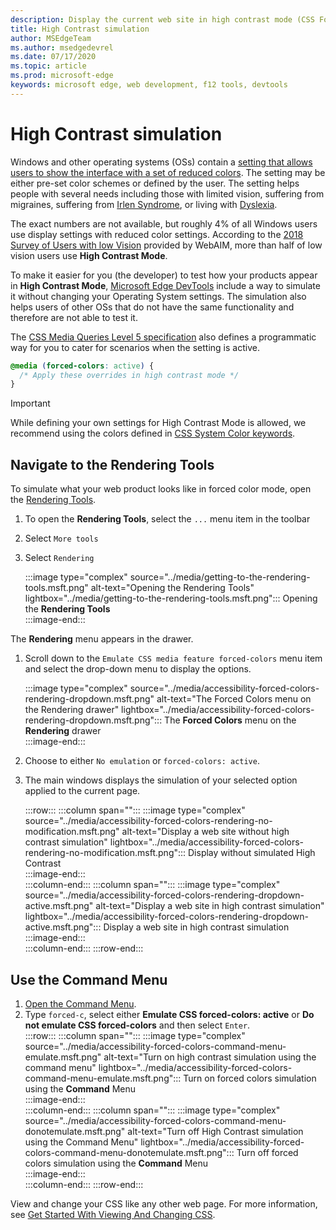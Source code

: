 ```yaml
---
description: Display the current web site in high contrast mode (CSS Forced Color)
title: High Contrast simulation
author: MSEdgeTeam
ms.author: msedgedevrel
ms.date: 07/17/2020
ms.topic: article
ms.prod: microsoft-edge
keywords: microsoft edge, web development, f12 tools, devtools
---
```


# High Contrast simulation  

Windows and other operating systems \(OSs\) contain a [setting that allows users to show the interface with a set of reduced colors][WindowsHighContrastMode].  The setting may be either pre-set color schemes or defined by the user.  The setting helps people with several needs including those with limited vision, suffering from migraines, suffering from [Irlen Syndrome][WikiIrlenSyndrome], or living with [Dyslexia][WikiDyslexia].  

The exact numbers are not available, but roughly 4% of all Windows users use display settings with reduced color settings.  According to the [2018 Survey of Users with low Vision][WebaimProjectsLowvisionsurvey2Contrastmode] provided by WebAIM, more than half of low vision users use **High Contrast Mode**.  

To make it easier for you \(the developer\) to test how your products appear in **High Contrast Mode**, [Microsoft Edge DevTools][DevtoolsGuideChromiumMain] include a way to simulate it without changing your Operating System settings.  The simulation also helps users of other OSs that do not have the same functionality and therefore are not able to test it.  

The [CSS Media Queries Level 5 specification][CsswgDraftsMediaqueries5ForcedColors] also defines a programmatic way for you to cater for scenarios when the setting is active.  

```css
@media (forced-colors: active) {
  /* Apply these overrides in high contrast mode */
}
```  

> [!IMPORTANT]
> While defining your own settings for High Contrast Mode is allowed, we recommend using the colors defined in [CSS System Color keywords][CsswgDraftsColorsSystem].  

## Navigate to the Rendering Tools  

To simulate what your web product looks like in forced color mode, open the [Rendering Tools][DevtoolsGuideChromiumRenderingTools].  

1.  To open the **Rendering Tools**, select the `...` menu item in the toolbar  
1.  Select `More tools`  
1.  Select `Rendering`  
    
    :::image type="complex" source="../media/getting-to-the-rendering-tools.msft.png" alt-text="Opening the Rendering Tools" lightbox="../media/getting-to-the-rendering-tools.msft.png":::
       Opening the **Rendering Tools**  
    :::image-end:::  

The **Rendering** menu appears in the drawer.  

1.  Scroll down to the `Emulate CSS media feature forced-colors` menu item and select the drop-down menu to display the options.  
    
    :::image type="complex" source="../media/accessibility-forced-colors-rendering-dropdown.msft.png" alt-text="The Forced Colors menu on the Rendering drawer" lightbox="../media/accessibility-forced-colors-rendering-dropdown.msft.png":::
       The **Forced Colors** menu on the **Rendering** drawer  
    :::image-end:::  
    
1.  Choose to either `No emulation` or `forced-colors: active`.  
    
1.  The main windows displays the simulation of your selected option applied to the current page.  
    
    :::row:::
       :::column span="":::
          :::image type="complex" source="../media/accessibility-forced-colors-rendering-no-modification.msft.png" alt-text="Display a web site without high contrast simulation" lightbox="../media/accessibility-forced-colors-rendering-no-modification.msft.png":::
             Display without simulated High Contrast  
          :::image-end:::  
       :::column-end:::
       :::column span="":::
          :::image type="complex" source="../media/accessibility-forced-colors-rendering-dropdown-active.msft.png" alt-text="Display a web site in high contrast simulation" lightbox="../media/accessibility-forced-colors-rendering-dropdown-active.msft.png":::
             Display a web site in high contrast simulation  
          :::image-end:::  
       :::column-end:::
    :::row-end:::
    
## Use the Command Menu  

1.  [Open the Command Menu][DevtoolsGuideChromiumCommandMenuIndexOpen].  
1.  Type `forced-c`, select either **Emulate CSS forced-colors: active** or **Do not emulate CSS forced-colors**  and then select `Enter`.  
    :::row:::
       :::column span="":::
          :::image type="complex" source="../media/accessibility-forced-colors-command-menu-emulate.msft.png" alt-text="Turn on high contrast simulation using the command menu" lightbox="../media/accessibility-forced-colors-command-menu-emulate.msft.png":::
              Turn on forced colors simulation using the **Command** Menu  
          :::image-end:::  
       :::column-end:::
       :::column span="":::
          :::image type="complex" source="../media/accessibility-forced-colors-command-menu-donotemulate.msft.png" alt-text="Turn off High Contrast simulation using the Command Menu" lightbox="../media/accessibility-forced-colors-command-menu-donotemulate.msft.png":::
             Turn off forced colors simulation using the **Command** Menu  
          :::image-end:::  
       :::column-end:::
    :::row-end:::  

View and change your CSS like any other web page.  For more information, see [Get Started With Viewing And Changing CSS][DevtoolsGuideChromiumCssIndex].  

<!-- links --> 

[DevtoolsGuideChromiumMain]: ../../devtools-guide-chromium.md "Microsoft Edge (Chromium) Developer Tools | Microsoft Docs"  
[DevtoolsGuideChromiumCommandMenuIndexOpen]: ../command-menu/index.md#open-the-command-menu "Open the Command Menu - Run Commands With The Microsoft Edge DevTools Command Menu | Microsoft Docs"  
[DevtoolsGuideChromiumCssIndex]: ../css/index.md "Get Started With Viewing And Changing CSS | Microsoft Docs"  
[DevtoolsGuideChromiumRenderingTools]: ../rendering-tools/index.md "Microsoft Edge (Chromium) Rendering Tools | Microsoft Docs"  

[CsswgDraftsColorsSystem]: https://drafts.csswg.org/css-color#css-system-colors "CSS System Colors"  
[CsswgDraftsMediaqueries5ForcedColors]: https://drafts.csswg.org/mediaqueries-5#forced-colors "CSS Media Queries Specification on forced colors "  

[WebaimProjectsLowvisionsurvey2Contrastmode]: https://webaim.org/projects/lowvisionsurvey2#contrastMode "High Contrast Modes - Survey of Users with Low Vision #2 Results | WebAIM"  

[WindowsHighContrastMode]: https://support.microsoft.com/help/13862 "How to enable high contrast mode in Windows 10"  

[WikiDyslexia]: https://en.wikipedia.org/wiki/Dyslexia "Dyslexia | Wikipedia"  
[WikiIrlenSyndrome]: https://en.wikipedia.org/wiki/Irlen_syndrome "Irlen Syndrome | Wikipedia"  
